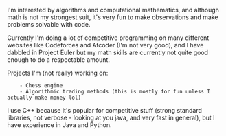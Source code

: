   I'm interested by algorithms and computational mathematics, and although math is not my strongest suit, it's very fun to make observations and make problems solvable with code. 
  
  Currently I'm doing a lot of competitive programming on many different websites like Codeforces and Atcoder (I'm not very good), and I have dabbled in Project Euler but my math skills are currently   not quite good enough to do a respectable amount.
  
  Projects I'm (not really) working on:
  
        - Chess engine 
        - Algorithmic trading methods (this is mostly for fun unless I actually make money lol)

  I use C++ because it's popular for competitive stuff (strong standard libraries, not verbose - looking at you java, and very fast in general), but I have experience in Java and   Python.

